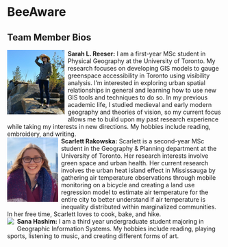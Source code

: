 # BeeAware

## Team Member Bios

<img src="../images/sarah.jpg" style="max-height:150px; margin:0 .5em .25em 0; float: left;" /> **Sarah L. Reeser:** I am a first-year MSc student in Physical Geography at the University of Toronto. My research focuses on developing GIS models to gauge greenspace accessibility in Toronto using visibility analysis. I’m interested in exploring urban spatial relationships in general and learning how to use new GIS tools and techniques to do so. In my previous academic life, I studied medieval and early modern geography and theories of vision, so my current focus allows me to build upon my past research experience while taking my interests in new directions. My hobbies include reading, embroidery, and writing.<br style="clear:both;" />
<img src="../images/scarlett.jpg" style="max-height:150px; margin:0 .5em .25em 0; float: left;" /> **Scarlett Rakowska:** Scarlett is a second-year MSc student in the Geography & Planning department at the University of Toronto. Her research interests involve green space and urban health. Her current research involves the urban heat island effect in Mississauga by gathering air temperature observations through mobile monitoring on a bicycle and creating a land use regression model to estimate air temperature for the entire city to better understand if air temperature is inequality distributed within marginalized communities. In her free time, Scarlett loves to cook, bake, and hike.<br style="clear:both;" />
<img src="./images/sana.jpg" style="max-height:150px; margin:0 .5em .25em 0; float: left;" /> **Sana Hashim:** I am a third year undergraduate student majoring in Geographic Information Systems. My hobbies include reading, playing sports, listening to music, and creating different forms of art.<br style="clear:both;" />

